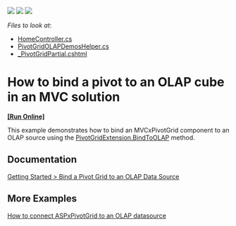 <!-- default badges list -->
![](https://img.shields.io/endpoint?url=https://codecentral.devexpress.com/api/v1/VersionRange/128579451/16.1.5%2B)
[![](https://img.shields.io/badge/Open_in_DevExpress_Support_Center-FF7200?style=flat-square&logo=DevExpress&logoColor=white)](https://supportcenter.devexpress.com/ticket/details/T433378)
[![](https://img.shields.io/badge/📖_How_to_use_DevExpress_Examples-e9f6fc?style=flat-square)](https://docs.devexpress.com/GeneralInformation/403183)
<!-- default badges end -->

*Files to look at*:

* [HomeController.cs](./CS/MvcApplication1/Controllers/HomeController.cs)
* [PivotGridOLAPDemosHelper.cs](./CS/MvcApplication1/Helpers/PivotGridOLAPDemosHelper.cs)
* [_PivotGridPartial.cshtml](./CS/MvcApplication1/Views/Home/_PivotGridPartial.cshtml)
<!-- default file list end -->
# How to bind a pivot to an OLAP cube in an MVC solution
<!-- run online -->
**[[Run Online]](https://codecentral.devexpress.com/t433378/)**
<!-- run online end -->

This example demonstrates how to bind an MVCxPivotGrid component to an OLAP source using the [PivotGridExtension.BindToOLAP](https://docs.devexpress.com/AspNetMvc/DevExpress.Web.Mvc.PivotGridExtension.BindToOLAP(System.String)) method. 

## Documentation

[Getting Started > Bind a Pivot Grid to an OLAP Data Source](https://docs.devexpress.com/AspNetMvc/115624/components/pivot-grid/getting-started/lesson-2-bind-a-pivot-grid-to-an-olap-data-source)

## More Examples 
[How to connect ASPxPivotGrid to an OLAP datasource](https://github.com/DevExpress-Examples/how-to-connect-aspxpivotgrid-to-an-olap-datasource-t344653)





